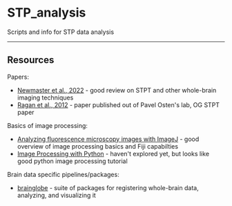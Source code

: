 # STP_analysis
Scripts and info for STP data analysis


---
## Resources

Papers:
* [Newmaster et al., 2022](https://pubmed.ncbi.nlm.nih.gov/35095432/) - good review on STPT and other whole-brain imaging techniques
* [Ragan et al., 2012](https://pubmed.ncbi.nlm.nih.gov/22245809/) - paper published out of Pavel Osten's lab, OG STPT paper

Basics of image processing:
* [Analyzing fluorescence microscopy images with ImageJ](https://petebankhead.gitbooks.io/imagej-intro/content/) - good overview of image processing basics and Fiji capabilties
* [Image Processing with Python](https://datacarpentry.org/image-processing/index.html) - haven't explored yet, but looks like good python image processing tutorial

Brain data specific pipelines/packages:
* [brainglobe](https://docs.brainglobe.info/) - suite of packages for registering whole-brain data, analyzing, and visualizing it
